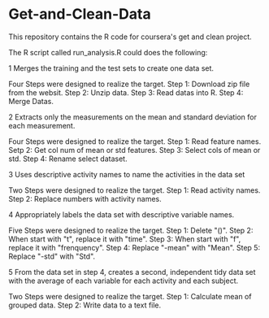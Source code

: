 # Get-and-Clean-Data
This repository contains the R code for coursera's get and clean project.

The R script called run_analysis.R could does the following:

1 Merges the training and the test sets to create one data set.

Four Steps were designed to realize the target.
Step 1: Download zip file from the websit.
Step 2: Unzip data.
Step 3: Read datas into R.
Step 4: Merge Datas.

2 Extracts only the measurements on the mean and standard deviation for each measurement.

Four Steps were designed to realize the target.
Step 1: Read feature names.
Setp 2: Get col num of mean or std features.
Step 3: Select cols of mean or std.
Step 4: Rename select dataset.

3 Uses descriptive activity names to name the activities in the data set

Two Steps were designed to realize the target.
Step 1: Read activity names.
Step 2: Replace numbers with activity names.

4 Appropriately labels the data set with descriptive variable names.

Five Steps were designed to realize the target.
Step 1: Delete "()".
Step 2: When start with "t", replace it with "time".
Step 3: When start with "f", replace it with "frenquency".
Step 4: Replace "-mean" with "Mean".
Step 5: Replace "-std" with "Std".

5 From the data set in step 4, creates a second, independent tidy data set with the average of each variable for each activity and each subject.

Two Steps were designed to realize the target.
Step 1: Calculate mean of grouped data.
Step 2: Write data to a text file.
